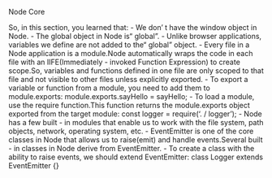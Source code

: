 Node Core

So, in this section, you learned that:
     -
     We don’ t have the window object in Node. -
     The global object in Node is“ global”. -
     Unlike browser applications, variables we define are not added to the“ global”
object. -
     Every file in a Node application is a module.Node automatically wraps the code in each file with an IIFE(Immediately - invoked Function Expression) to create
scope.So, variables and functions defined in one file are only scoped to that file
and not visible to other files unless explicitly exported. -
     To
export a variable or
function from a module, you need to add them to
module.exports:
     module.exports.sayHello = sayHello; -
To load a module, use the require
function.This
function returns the
module.exports object exported from the target module:
     const logger = require(‘. / logger’); -
Node has a few built - in modules that enable us to work with the file system, path
objects, network, operating system, etc. -
     EventEmitter is one of the core classes in Node that allows us to raise(emit) and
handle events.Several built - in classes in Node derive from EventEmitter. -
     To create a class with the ability to raise events, we should extend EventEmitter:
     class Logger extends EventEmitter {}
